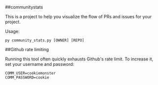 ##communitystats

This is a project to help you visualize the flow of PRs and issues for your
project.

Usage:

```
py community_stats.py [OWNER] [REPO]
```

##Github rate limiting

Running this tool often quickly exhausts Github's rate limit.  To increase it, set your username and password:
```
COMM_USER=cookiemonster
COMM_PASSWORD=cookie
```
